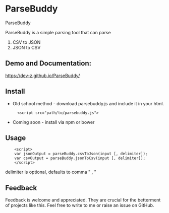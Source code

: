 # ParseBuddy
ParseBuddy

ParseBuddy is a simple parsing tool that can parse

1. CSV to JSON
2. JSON to CSV

## Demo and Documentation:
https://dev-z.github.io/ParseBuddy/

## Install
* Old school method - download parsebuddy.js and include it in your html.

        <script src="path/to/parsebuddy.js">

* Coming soon - install via npm or bower

## Usage

        <script>
        var jsonOutput = parseBuddy.csvToJson(input [, delimiter]);
        var csvOutput = parseBuddy.jsonToCsv(input [, delimiter]);
        </script>

 delimiter is optional, defaults to comma " , "


## Feedback

 Feedback is welcome and appreciated. They are crucial for the betterment of projects like this. Feel free to
 write to me or raise an issue on GitHub.

